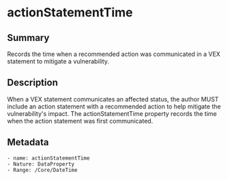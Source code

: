 <!-- Automatically generated by spec-parser v2.0.0 on 2023-12-25T20:28:21.783513+00:00 -->
<!-- SPDX-License-Identifier: Community-Spec-1.0 -->

# actionStatementTime

## Summary

Records the time when a recommended action was communicated in a VEX statement 
to mitigate a vulnerability.


## Description

When a VEX statement communicates an affected status, the author MUST
include an action statement with a recommended action to help mitigate the
vulnerability's impact. The actionStatementTime property records the time
when the action statement was first communicated.


## Metadata

    - name: actionStatementTime
    - Nature: DataProperty
    - Range: /Core/DateTime




